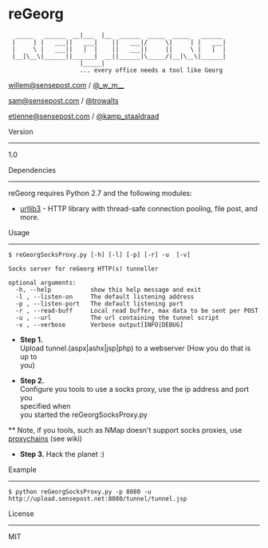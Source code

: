 reGeorg
=========

```                    _____
  _____   ______  __|___  |__  ______  _____  _____   ______
 |     | |   ___||   ___|    ||   ___|/     \|     | |   ___|
 |     \ |   ___||   |  |    ||   ___||     ||     \ |   |  |
 |__|\__\|______||______|  __||______|\_____/|__|\__\|______|
                    |_____|
                    ... every office needs a tool like Georg
```

willem@sensepost.com / [@\_w\_m\_\_]

sam@sensepost.com / [@trowalts]

etienne@sensepost.com / [@kamp_staaldraad]

Version

---

1.0

Dependencies

-----------

reGeorg requires Python 2.7 and the following modules:

* [urllib3] - HTTP library with thread-safe connection pooling, file post, and more.

Usage

--------------

```
$ reGeorgSocksProxy.py [-h] [-l] [-p] [-r] -u  [-v]

Socks server for reGeorg HTTP(s) tunneller

optional arguments:
  -h, --help           show this help message and exit
  -l , --listen-on     The default listening address
  -p , --listen-port   The default listening port
  -r , --read-buff     Local read buffer, max data to be sent per POST
  -u , --url           The url containing the tunnel script
  -v , --verbose       Verbose output[INFO|DEBUG]

```

* **Step 1.**  
Upload tunnel.(aspx|ashx|jsp|php) to a webserver (How you do that is up to  
you)

* **Step 2.**  
Configure you tools to use a socks proxy, use the ip address and port you  
specified when  
you started the reGeorgSocksProxy.py

** Note, if you tools, such as NMap doesn't support socks proxies, use  
[proxychains] (see wiki)

* **Step 3.** Hack the planet :)

Example

---------

```
$ python reGeorgSocksProxy.py -p 8080 -u http://upload.sensepost.net:8080/tunnel/tunnel.jsp
```

License

----

MIT

[@\_w\_m\_\_]:http://twitter.com/_w_m__
[@trowalts]:http://twitter.com/trowalts
[@kamp_staaldraad]:http://twitter.com/kamp_staaldraad
[urllib3]:https://pypi.python.org/pypi/urllib3
[proxychains]:http://sourceforge.net/projects/proxychains/
